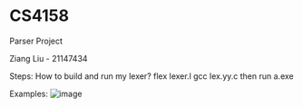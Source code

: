 # CS4158
Parser Project

Ziang Liu  -  21147434

Steps: How to build and run my lexer?
flex lexer.l
gcc lex.yy.c
then run a.exe

Examples:
![image](https://user-images.githubusercontent.com/91567702/227951003-f0faa006-b709-451e-9401-48f1f5a220ce.png)


